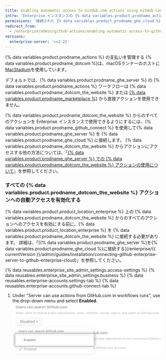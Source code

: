 ```yaml
---
title: Enabling automatic access to GitHub.com actions using GitHub Connect
intro: 'Enterprise インスタンスの {% data variables.product.prodname_actions %} が {% data variables.product.prodname_dotcom_the_website %} のアクションを使用できるようにするには、{% data variables.product.product_location_enterprise %} を {% data variables.product.prodname_ghe_cloud %} に接続します。'
permissions: '接続された {% data variables.product.prodname_ghe_cloud %} Organization または Enterprise アカウントの所有者でもある {% data variables.product.prodname_ghe_server %} のサイト管理者は、すべての {% data variables.product.prodname_dotcom_the_website %} アクションへのアクセスを有効にできます。'
redirect_from:
  - /enterprise/admin/github-actions/enabling-automatic-access-to-githubcom-actions-using-github-connect
versions:
  enterprise-server: '>=2.22'
---
```


{% data variables.product.prodname_actions %} の支払いを管理する
{% data variables.product.prodname_dotcom %}は、macOSランナーのホストに[MacStadium](https://www.macstadium.com/)を使用しています。

デフォルトでは、{% data variables.product.prodname_ghe_server %} の {% data variables.product.prodname_actions %} ワークフローは {% data variables.product.prodname_dotcom_the_website %} または [{% data variables.product.prodname_marketplace %}](https://github.com/marketplace?type=actions) から直接アクションを使用できません。

{% data variables.product.prodname_dotcom_the_website %} からのすべてのアクションを Enterprise インスタンスで使用できるようにするには、{% data variables.product.prodname_github_connect %} を使用して{% data variables.product.prodname_ghe_server %} を {% data variables.product.prodname_ghe_cloud %} に接続します。 {% data variables.product.prodname_dotcom_the_website %} からアクションにアクセスする他の方法については、「[{% data variables.product.prodname_ghe_server %} での {% data variables.product.prodname_dotcom_the_website %} アクションの使用について](/enterprise/admin/github-actions/about-using-githubcom-actions-on-github-enterprise-server)」を参照してください。

### すべての {% data variables.product.prodname_dotcom_the_website %} アクションへの自動アクセスを有効化する

{% data variables.product.product_location_enterprise %} 上の {% data variables.product.prodname_dotcom_the_website %} からのすべてのアクションへのアクセスを有効にする前に、{% data variables.product.product_location_enterprise %} を {% data variables.product.prodname_dotcom_the_website %} に接続する必要があります。 詳細は、「[{% data variables.product.prodname_ghe_server %}を{% data variables.product.prodname_ghe_cloud %}に接続する](/enterprise/{{ currentVersion }}/admin/guides/installation/connecting-github-enterprise-server-to-github-enterprise-cloud)」を参照してください。

{% data reusables.enterprise_site_admin_settings.access-settings %}
{% data reusables.enterprise_site_admin_settings.business %}
{% data reusables.enterprise-accounts.settings-tab %}
{% data reusables.enterprise-accounts.github-connect-tab %}
1. Under "Server can use actions from GitHub.com in workflows runs", use the drop-down menu and select **Enabled**. ![Drop-down menu to actions from GitHub.com in workflows runs](/assets/images/enterprise/site-admin-settings/enable-marketplace-actions-drop-down.png)

